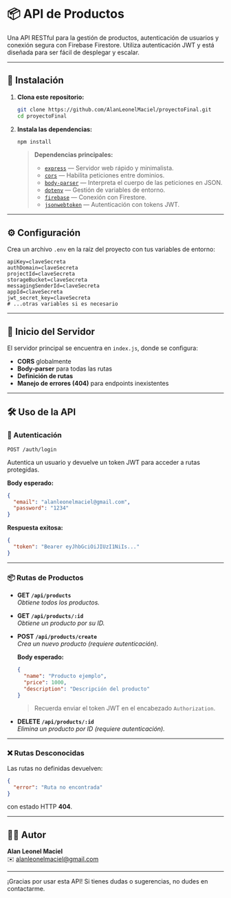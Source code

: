 # 📦 API de Productos

Una API RESTful para la gestión de productos, autenticación de usuarios y conexión segura con Firebase Firestore. Utiliza autenticación JWT y está diseñada para ser fácil de desplegar y escalar.

---

## 🚀 Instalación

1. **Clona este repositorio:**

   ```bash
   git clone https://github.com/AlanLeonelMaciel/proyectoFinal.git
   cd proyectoFinal
   ```

2. **Instala las dependencias:**

   ```bash
   npm install
   ```

   > **Dependencias principales:**
   > - [`express`](https://expressjs.com/) — Servidor web rápido y minimalista.
   > - [`cors`](https://www.npmjs.com/package/cors) — Habilita peticiones entre dominios.
   > - [`body-parser`](https://www.npmjs.com/package/body-parser) — Interpreta el cuerpo de las peticiones en JSON.
   > - [`dotenv`](https://www.npmjs.com/package/dotenv) — Gestión de variables de entorno.
   > - [`firebase`](https://firebase.google.com/docs/firestore) — Conexión con Firestore.
   > - [`jsonwebtoken`](https://www.npmjs.com/package/jsonwebtoken) — Autenticación con tokens JWT.

---

## ⚙️ Configuración

Crea un archivo `.env` en la raíz del proyecto con tus variables de entorno:

```env
apiKey=claveSecreta
authDomain=claveSecreta
projectId=claveSecreta
storageBucket=claveSecreta
messagingSenderId=claveSecreta
appId=claveSecreta
jwt_secret_key=claveSecreta
# ...otras variables si es necesario
```

---

## 🚦 Inicio del Servidor

El servidor principal se encuentra en `index.js`, donde se configura:

- **CORS** globalmente
- **Body-parser** para todas las rutas
- **Definición de rutas**
- **Manejo de errores (404)** para endpoints inexistentes

---

## 🛠️ Uso de la API

### 🔐 Autenticación

`POST /auth/login`

Autentica un usuario y devuelve un token JWT para acceder a rutas protegidas.

**Body esperado:**

```json
{
  "email": "alanleonelmaciel@gmail.com",
  "password": "1234"
}
```

**Respuesta exitosa:**

```json
{
  "token": "Bearer eyJhbGciOiJIUzI1NiIs..."
}
```

---

### 📦 Rutas de Productos

- **GET `/api/products`**  
  _Obtiene todos los productos._

- **GET `/api/products/:id`**  
  _Obtiene un producto por su ID._

- **POST `/api/products/create`**  
  _Crea un nuevo producto (requiere autenticación)._

  **Body esperado:**
  ```json
  {
    "name": "Producto ejemplo",
    "price": 1000,
    "description": "Descripción del producto"
  }
  ```
  > Recuerda enviar el token JWT en el encabezado `Authorization`.

- **DELETE `/api/products/:id`**  
  _Elimina un producto por ID (requiere autenticación)._

---

### ❌ Rutas Desconocidas

Las rutas no definidas devuelven:

```json
{
  "error": "Ruta no encontrada"
}
```
con estado HTTP **404**.

---

## 🧑‍💻 Autor

**Alan Leonel Maciel**  
✉️ [alanleonelmaciel@gmail.com](mailto:alanleonelmaciel@gmail.com)

---

¡Gracias por usar esta API! Si tienes dudas o sugerencias, no dudes en contactarme.
